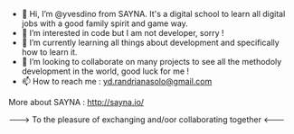 - 👋 Hi, I’m @yvesdino from SAYNA. It's a digital school to learn all digital jobs with a good family spirit and game way.
- 👀 I’m interested in code but I am not developer, sorry !
- 🌱 I’m currently learning all things about development and specifically how to learn it.
- 💞️ I’m looking to collaborate on many projects to see all the methodoly development in the world, good luck for me !
- 📫 How to reach me : yd.randrianasolo@gmail.com

More about SAYNA : http://sayna.io/

---> To the pleasure of exchanging and/oor collaborating together <---

